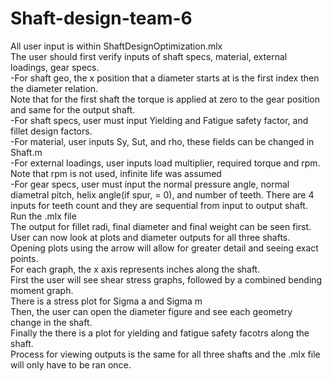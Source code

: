 # Shaft-design-team-6
All user input is within ShaftDesignOptimization.mlx <br />
The user should first verify inputs of shaft specs, material, external loadings, gear specs. <br />
-For shaft geo, the x position that a diameter starts at is the first index then the diameter relation.<br/>
Note that for the first shaft the torque is applied at zero to the gear position and same for the output shaft.<br/>
-For shaft specs, user must input Yielding and Fatigue safety factor, and fillet design factors.<br />
-For material, user inputs Sy, Sut, and rho, these fields can be changed in Shaft.m <br />
-For external loadings, user inputs load multiplier, required torque and rpm. Note that rpm is not used, infinite life was assumed <br />
-For gear specs, user must input the normal pressure angle, normal diametral pitch, helix angle(if spur, = 0), and number of teeth. There are 4 inputs for teeth count and they are sequential from input to output shaft. <br />
Run the .mlx file<br />
The output for fillet radi, final diameter and final weight can be seen first. <br />
User can now look at plots and diameter outputs for all three shafts. Opening plots using the arrow will allow for greater detail and seeing exact points.<br />
For each graph, the x axis represents inches along the shaft. <br />
First the user will see shear stress graphs, followed by a combined bending moment graph.<br />
There is a stress plot for Sigma a and Sigma m <br />
Then, the user can open the diameter figure and see each geometry change in the shaft.<br />
Finally the there is a plot for yielding and fatigue safety facotrs along the shaft. <br />
Process for viewing outputs is the same for all three shafts and the .mlx file will only have to be ran once. <br />

